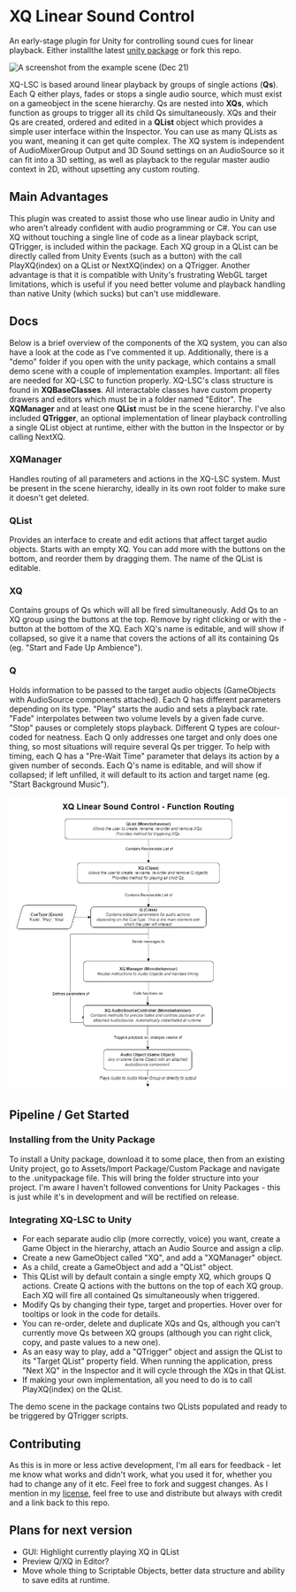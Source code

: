 # XQ Linear Sound Control
An early-stage plugin for Unity for controlling sound cues for linear playback. Either installthe latest [unity package](/unitypackage/) or fork this repo. 

![A screenshot from the example scene (Dec 21)](https://impulseandresponse.files.wordpress.com/2021/12/xqprototype_qlistscreenshot.jpg)

XQ-LSC is based around linear playback by groups of single actions (**Qs**). Each Q either plays, fades or stops a single audio source, which must exist on a gameobject in the scene hierarchy. Qs are nested into **XQs**, which function as groups to trigger all its child Qs simultaneously. XQs and their Qs are created, ordered and edited in a **QList** object which provides a simple user interface within the Inspector. You can use as many QLists as you want, meaning it can get quite complex. The XQ system is independent of AudioMixerGroup Output and 3D Sound settings on an AudioSource so it can fit into a 3D setting, as well as playback to the regular master audio context in 2D, without upsetting any custom routing.

## Main Advantages
This plugin was created to assist those who use linear audio in Unity and who aren't already confident with audio programming or C#. You can use XQ without touching a single line of code as a linear playback script, QTrigger, is included within the package. Each XQ group in a QList can be directly called from Unity Events (such as a button) with the call PlayXQ(index) on a QList or NextXQ(index) on a QTrigger. Another advantage is that it is compatible with Unity's frustrating WebGL target limitations, which is useful if you need better volume and playback handling than native Unity (which sucks) but can't use middleware.

## Docs
Below is a brief overview of the components of the XQ system, you can also have a look at the code as I've commented it up. Additionally, there is a "demo" folder if you open with the unity package, which contains a small demo scene with a couple of implementation examples. Important: all files are needed for XQ-LSC to function properly. XQ-LSC's class structure is found in **XQBaseClasses**. All interactable classes have custom property drawers and editors which must be in a folder named "Editor". The **XQManager** and at least one **QList** must be in the scene hierarchy. I've also included **QTrigger**, an optional implementation of linear playback controlling a single QList object at runtime, either with the button in the Inspector or by calling NextXQ.

### XQManager
Handles routing of all parameters and actions in the XQ-LSC system. Must be present in the scene hierarchy, ideally in its own root folder to make sure it doesn't get deleted.

### QList
Provides an interface to create and edit actions that affect target audio objects. Starts with an empty XQ. You can add more with the buttons on the bottom, and reorder them by dragging them. The name of the QList is editable.

### XQ
Contains groups of Qs which will all be fired simultaneously. Add Qs to an XQ group using the buttons at the top. Remove by right clicking or with the - button at the bottom of the XQ. Each XQ's name is editable, and will show if collapsed, so give it a name that covers the actions of all its containing Qs (eg. "Start and Fade Up Ambience").

### Q
Holds information to be passed to the target audio objects (GameObjects with AudioSource components attached). Each Q has different parameters depending on its type. "Play" starts the audio and sets a playback rate. "Fade" interpolates between two volume levels by a given fade curve. "Stop" pauses or completely stops playback. Different Q types are colour-coded for neatness. Each Q only addresses one target and only does one thing, so most situations will require several Qs per trigger. To help with timing, each Q has a "Pre-Wait Time" parameter that delays its action by a given number of seconds. Each Q's name is editable, and will show if collapsed; if left unfilled, it will default to its action and target name (eg. "Start Background Music").

![The XQ-LSC function routing diagram](XQ-LSC%20Routing.png)

## Pipeline / Get Started

### Installing from the Unity Package
To install a Unity package, download it to some place, then from an existing Unity project, go to Assets/Import Package/Custom Package and navigate to the .unitypackage file. This will bring the folder structure into your project. I'm aware I haven't followed conventions for Unity Packages - this is just while it's in development and will be rectified on release.

### Integrating XQ-LSC to Unity
* For each separate audio clip (more correctly, voice) you want, create a Game Object in the hierarchy, attach an Audio Source and assign a clip.
* Create a new GameObject called "XQ", and add a "XQManager" object.
* As a child, create a GameObject and add a "QList" object.
* This QList will by default contain a single empty XQ, which groups Q actions. Create Q actions with the buttons on the top of each XQ group. Each XQ will fire all contained Qs simultaneously when triggered.
* Modify Qs by changing their type, target and properties. Hover over for tooltips or look in the code for details.
* You can re-order, delete and duplicate XQs and Qs, although you can't currently move Qs between XQ groups (although you can right click, copy, and paste values to a new one).
* As an easy way to play, add a "QTrigger" object and assign the QList to its "Target QList" property field. When running the application, press "Next XQ" in the Inspector and it will cycle through the XQs in that QList.
* If making your own implementation, all you need to do is to call PlayXQ(index) on the QList.

The demo scene in the package contains two QLists populated and ready to be triggered by QTrigger scripts.

## Contributing
As this is in more or less active development, I'm all ears for feedback - let me know what works and didn't work, what you used it for, whether you had to change any of it etc. Feel free to fork and suggest changes. As I mention in my [license](LICENSE.md), feel free to use and distribute but always with credit and a link back to this repo.

## Plans for next version
* GUI: Highlight currently playing XQ in QList
* Preview Q/XQ in Editor?
* Move whole thing to Scriptable Objects, better data structure and ability to save edits at runtime.
